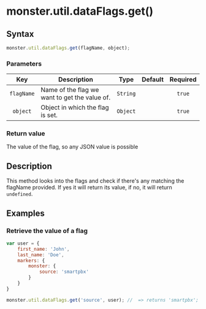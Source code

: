# monster.util.dataFlags.get()

## Syntax
```javascript
monster.util.dataFlags.get(flagName, object);
```

### Parameters
Key | Description | Type | Default | Required
:-: | --- | :-: | :-: | :-:
`flagName` | Name of the flag we want to get the value of. | `String` | | `true`
`object` | Object in which the flag is set. | `Object` | | `true`

### Return value
The value of the flag, so any JSON value is possible

## Description
This method looks into the flags and check if there's any matching the flagName provided. If yes it will return its value, if no, it will return `undefined`.

## Examples
### Retrieve the value of a flag
```javascript
var user = {
	first_name: 'John',
	last_name: 'Doe',
	markers: {
		monster: {
			source: 'smartpbx'
		}
	}
}

monster.util.dataFlags.get('source', user); //  => returns 'smartpbx';
```
